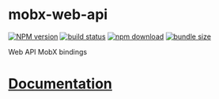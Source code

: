# mobx-web-api  

[![NPM version][npm-image]][npm-url] [![build status][github-build-actions-image]][github-actions-url] [![npm download][download-image]][download-url] [![bundle size][bundlephobia-image]][bundlephobia-url]


[npm-image]: http://img.shields.io/npm/v/mobx-web-api.svg
[npm-url]: http://npmjs.org/package/mobx-web-api
[github-build-actions-image]: https://github.com/js2me/mobx-web-api/workflows/Build/badge.svg
[github-actions-url]: https://github.com/js2me/mobx-web-api/actions
[download-image]: https://img.shields.io/npm/dm/mobx-web-api.svg
[download-url]: https://npmjs.org/package/mobx-web-api
[bundlephobia-url]: https://bundlephobia.com/result?p=mobx-web-api
[bundlephobia-image]: https://badgen.net/bundlephobia/minzip/mobx-web-api

Web API MobX bindings    

# [Documentation](https://js2me.github.io/mobx-web-api/)   